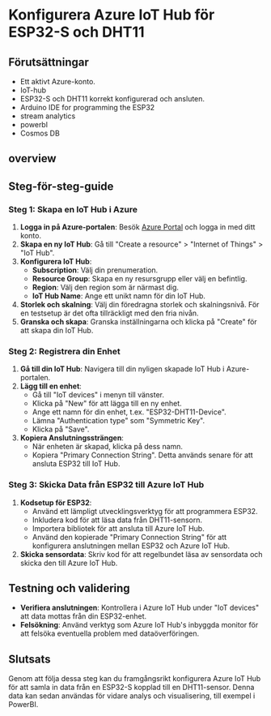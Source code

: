 
# Konfigurera Azure IoT Hub för ESP32-S och DHT11

## Förutsättningar
- Ett aktivt Azure-konto.
- IoT-hub
- ESP32-S och DHT11 korrekt konfigurerad och ansluten.
- Arduino IDE for programming the ESP32
- stream analytics
- powerbl
- Cosmos DB
  
## overview

## Steg-för-steg-guide

### Steg 1: Skapa en IoT Hub i Azure
1. **Logga in på Azure-portalen**: Besök [Azure Portal](https://portal.azure.com) och logga in med ditt konto.
2. **Skapa en ny IoT Hub**: Gå till "Create a resource" > "Internet of Things" > "IoT Hub".
3. **Konfigurera IoT Hub**:
   - **Subscription**: Välj din prenumeration.
   - **Resource Group**: Skapa en ny resursgrupp eller välj en befintlig.
   - **Region**: Välj den region som är närmast dig.
   - **IoT Hub Name**: Ange ett unikt namn för din IoT Hub.
4. **Storlek och skalning**: Välj din föredragna storlek och skalningsnivå. För en testsetup är det ofta tillräckligt med den fria nivån.
5. **Granska och skapa**: Granska inställningarna och klicka på "Create" för att skapa din IoT Hub.

### Steg 2: Registrera din Enhet
1. **Gå till din IoT Hub**: Navigera till din nyligen skapade IoT Hub i Azure-portalen.
2. **Lägg till en enhet**:
   - Gå till "IoT devices" i menyn till vänster.
   - Klicka på "New" för att lägga till en ny enhet.
   - Ange ett namn för din enhet, t.ex. "ESP32-DHT11-Device".
   - Lämna "Authentication type" som "Symmetric Key".
   - Klicka på "Save".
3. **Kopiera Anslutningssträngen**:
   - När enheten är skapad, klicka på dess namn.
   - Kopiera "Primary Connection String". Detta används senare för att ansluta ESP32 till IoT Hub.

### Steg 3: Skicka Data från ESP32 till Azure IoT Hub
1. **Kodsetup för ESP32**:
   - Använd ett lämpligt utvecklingsverktyg för att programmera ESP32.
   - Inkludera kod för att läsa data från DHT11-sensorn.
   - Importera bibliotek för att ansluta till Azure IoT Hub.
   - Använd den kopierade "Primary Connection String" för att konfigurera anslutningen mellan ESP32 och Azure IoT Hub.
2. **Skicka sensordata**: Skriv kod för att regelbundet läsa av sensordata och skicka den till Azure IoT Hub.

## Testning och validering
- **Verifiera anslutningen**: Kontrollera i Azure IoT Hub under "IoT devices" att data mottas från din ESP32-enhet.
- **Felsökning**: Använd verktyg som Azure IoT Hub's inbyggda monitor för att felsöka eventuella problem med dataöverföringen.

## Slutsats
Genom att följa dessa steg kan du framgångsrikt konfigurera Azure IoT Hub för att samla in data från en ESP32-S kopplad till en DHT11-sensor. Denna data kan sedan användas för vidare analys och visualisering, till exempel i PowerBI.
